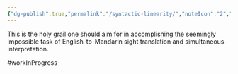 ```yaml
---
{"dg-publish":true,"permalink":"/syntactic-linearity/","noteIcon":"2","created":"","updated":""}
---
```


This is the holy grail one should aim for in accomplishing the seemingly impossible task of English-to-Mandarin sight translation and simultaneous interpretation.

#workInProgress 
